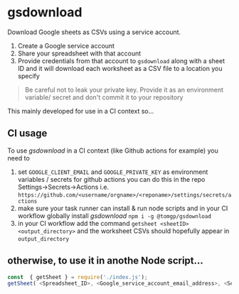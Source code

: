 # gsdownload

Download Google sheets as CSVs using a service account.

1. Create a Google service account 
2. Share your spreadsheet with that account
3. Provide credentials from that account to `gsdownload` along with a sheet ID and it will download each worksheet as a CSV file to a location you specify

>Be careful not to leak your private key. Provide it as an environment variable/ secret and don't commit it to your repository

This mainly developed for use in a CI context so...

## CI usage

To use _gsdownload_ in a CI context (like Github actions for example) you need to 

1. set `GOOGLE_CLIENT_EMAIL` and `GOOGLE_PRIVATE_KEY` as environment variables / secrets for github actions you can do this in the repo Settings->Secrets->Actions i.e. `https://github.com/<username/orgname>/<reponame>/settings/secrets/actions`
2. make sure your task runner can install & run node scripts and in your CI workflow globally install _gsdownload_ `npm i -g @tomgp/gsdownload`
3. in your CI workflow add the command `getsheet <sheetID> <output_directory>` and the worksheet CSVs should hopefully appear in `output_directory`

## otherwise, to use it in anothe Node script...

```js
const  { getSheet } = require('./index.js');
getSheet( <Spreadsheet_ID>, <Google_service_account_email_address>, <Service_account_private_key>, <Output_directory>);
```

